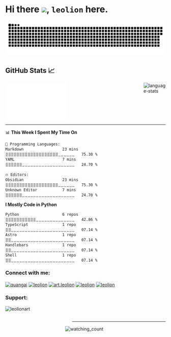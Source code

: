# Hi there <img src="https://media.giphy.com/media/hvRJCLFzcasrR4ia7z/giphy.gif" width="32px">, `leolion` here.
<!-- ### I'm just a man who thinking about kill ** everyday -->
<picture>
  <source media="(prefers-color-scheme: dark)" srcset="https://github.com/leolionart/github-stats/blob/main/output/snake/github-contribution-grid-snake-dark.svg" />
  <source media="(prefers-color-scheme: light)" srcset="https://github.com/leolionart/github-stats/blob/main/output/snake/github-contribution-grid-snake.svg" />
  <img alt="github-snake" src="https://github.com/leolionart/github-stats/blob/main/output/snake/github-contribution-grid-snake.svg" />
</picture>

## GitHub Stats 📈

<div style="display: flex; align-items: flex-start; justify-content: space-around">
  <picture>
      <source media="(prefers-color-scheme: dark)" srcset="https://raw.githubusercontent.com/leolionart/github-stats/main/output/overview.svg#gh-dark-mode-only" />
      <source media="(prefers-color-scheme: light)" srcset="https://raw.githubusercontent.com/leolionart/github-stats/main/output/overview.svg#gh-light-mode-only" />
      <img alt="profile-overview" src="https://raw.githubusercontent.com/leolionart/github-stats/main/output/overview.svg" width="45%" />
  </picture>

  <picture>
      <source media="(prefers-color-scheme: dark)" srcset="https://raw.githubusercontent.com/leolionart/github-stats/refs/heads/main/output/lang.svg#gh-dark-mode-only" />
      <source media="(prefers-color-scheme: light)" srcset="https://raw.githubusercontent.com/leolionart/github-stats/refs/heads/main/output/lang.svg#gh-light-mode-only" />
      <img alt="language-stats" src="https://cdn.statically.io/gh/leolionart/github-stats/main/output/lang.svg" width="45%" />
  </picture>
</div>

---

<!--START_SECTION:activities-->
📊 **This Week I Spent My Time On** 

```text
💬 Programming Languages: 
Markdown                 23 mins             ⣿⣿⣿⣿⣿⣿⣿⣿⣿⣿⣿⣿⣿⣿⣿⣿⣿⣿⣿⣀⣀⣀⣀⣀⣀   75.30 % 
YAML                     7 mins              ⣿⣿⣿⣿⣿⣿⣀⣀⣀⣀⣀⣀⣀⣀⣀⣀⣀⣀⣀⣀⣀⣀⣀⣀⣀   24.70 % 

🔥 Editors: 
Obsidian                 23 mins             ⣿⣿⣿⣿⣿⣿⣿⣿⣿⣿⣿⣿⣿⣿⣿⣿⣿⣿⣿⣀⣀⣀⣀⣀⣀   75.30 % 
Unknown Editor           7 mins              ⣿⣿⣿⣿⣿⣿⣀⣀⣀⣀⣀⣀⣀⣀⣀⣀⣀⣀⣀⣀⣀⣀⣀⣀⣀   24.70 % 
```

**I Mostly Code in Python** 

```text
Python                   6 repos             ⣿⣿⣿⣿⣿⣿⣿⣿⣿⣿⣿⣀⣀⣀⣀⣀⣀⣀⣀⣀⣀⣀⣀⣀⣀   42.86 % 
TypeScript               1 repo              ⣿⣿⣀⣀⣀⣀⣀⣀⣀⣀⣀⣀⣀⣀⣀⣀⣀⣀⣀⣀⣀⣀⣀⣀⣀   07.14 % 
Astro                    1 repo              ⣿⣿⣀⣀⣀⣀⣀⣀⣀⣀⣀⣀⣀⣀⣀⣀⣀⣀⣀⣀⣀⣀⣀⣀⣀   07.14 % 
Handlebars               1 repo              ⣿⣿⣀⣀⣀⣀⣀⣀⣀⣀⣀⣀⣀⣀⣀⣀⣀⣀⣀⣀⣀⣀⣀⣀⣀   07.14 % 
Shell                    1 repo              ⣿⣿⣀⣀⣀⣀⣀⣀⣀⣀⣀⣀⣀⣀⣀⣀⣀⣀⣀⣀⣀⣀⣀⣀⣀   07.14 % 
```




<!--END_SECTION:activities-->

<h3 align="left">Connect with me:</h3>
<p align="left">
<a href="https://twitter.com/quangai" target="blank"><img align="center" src="https://raw.githubusercontent.com/rahuldkjain/github-profile-readme-generator/master/src/images/icons/Social/twitter.svg" alt="quangai" height="30" width="40" /></a>
<a href="https://linkedin.com/in/leolion" target="blank"><img align="center" src="https://raw.githubusercontent.com/rahuldkjain/github-profile-readme-generator/master/src/images/icons/Social/linked-in-alt.svg" alt="leolion" height="30" width="40" /></a>
<a href="https://fb.com/art.leolion" target="blank"><img align="center" src="https://raw.githubusercontent.com/rahuldkjain/github-profile-readme-generator/master/src/images/icons/Social/facebook.svg" alt="art.leolion" height="30" width="40" /></a>
<a href="https://dribbble.com/leolion" target="blank"><img align="center" src="https://raw.githubusercontent.com/rahuldkjain/github-profile-readme-generator/master/src/images/icons/Social/dribbble.svg" alt="leolion" height="30" width="40" /></a>
<a href="https://www.behance.net/leolion" target="blank"><img align="center" src="https://raw.githubusercontent.com/rahuldkjain/github-profile-readme-generator/master/src/images/icons/Social/behance.svg" alt="leolion" height="30" width="40" /></a>
</p>

<h3 align="left">Support:</h3>
<p><a href="https://www.buymeacoffee.com/leolionart"> <img align="left" src="https://cdn.buymeacoffee.com/buttons/v2/default-yellow.png" height="50" width="210" alt="leolionart" /></a></p><br><br>


---

<p align="center">
  <img src="https://komarev.com/ghpvc/?username=leolionart&color=brightgreen" alt="watching_count" />
  <a href="https://github.com/leolionart/"><img src="https://img.shields.io/github/followers/leolionart?style=flat-square?color=%234CC61E&label=GitHub%20Followers%20" alt=""/></a>
  <a href="https://github.com/leolionart/"><img src="https://img.shields.io/github/last-commit/leolionart/leolionart?style=flat-square?color=red&label=Last%20Updated%20" alt=""/></a>
</p>


<!--
**leolionart/leolionart** is a ✨ _special_ ✨ repository because its `README.md` (this file) appears on your GitHub profile.
<p><img align="center" src="https://github-readme-stats.vercel.app/api/top-langs?username=leolionart&show_icons=true&locale=en&layout=compact" alt="leolionart" /></p>
